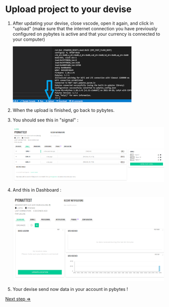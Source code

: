 # Upload project to your devise

1. After updating your devise, close vscode, open it again, and click in "upload" (make sure that the internet connection you have previously configured on pybytes is active and that your currency is connected to your computer)

    ![connecting_tutorial_1](../images/connecting_tutorial_1.png)

2. When the upload is finished, go back to pybytes.

3. You should see this in "signal" :

    ![connecting_tutorial_2](../images/connecting_tutorial_2.png)

4. And this in Dashboard :

    ![connecting_tutorial_3](../images/connecting_tutorial_3.png)

5. Your devise send now data in your account in pybytes !

[Next step =>](../README.md)